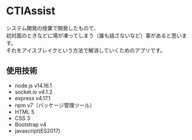 # CTIAssist

システム開発の授業で開発したもので、<br>
初対面のときなどに場が凍ってしまう（誰も話さないなど）事があると思います。<br>
それをアイスブレイクという方法で解消していくためのアプリです。

## 使用技術

- node.js v14.16.1
- socket.io v4.1.2
- express v4.17.1
- npm v7（パッケージ管理ツール）
- HTML 5
- CSS 3
- Bootstrap v4
- javascript(ES2017)
